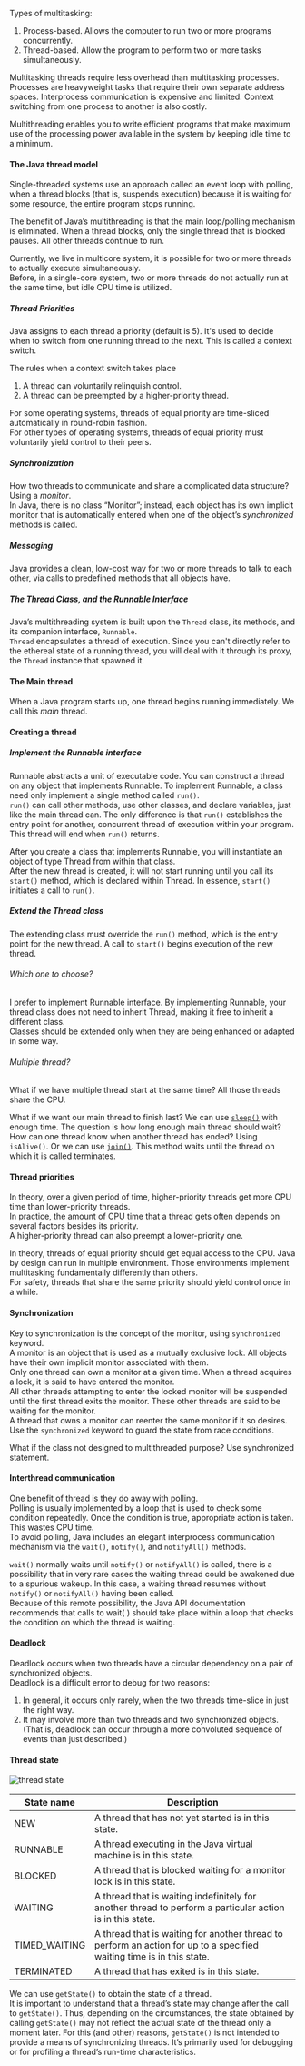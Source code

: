 Types of multitasking:  
1. Process-based. Allows the computer to run two or more programs concurrently.  
2. Thread-based. Allow the program to perform two or more tasks simultaneously.

Multitasking threads require less overhead than multitasking processes. Processes are heavyweight tasks that require their own separate address spaces. Interprocess communication is expensive and limited. Context switching from one process to another is also costly.

Multithreading enables you to write efficient programs that make maximum use of the processing power available in the system by keeping idle time to a minimum.

#### The Java thread model

Single-threaded systems use an approach called an event loop with polling, when a thread blocks (that is, suspends execution) because it is waiting for some resource, the entire program stops running.

The benefit of Java’s multithreading is that the main loop/polling mechanism is eliminated. When a thread blocks, only the single thread that is blocked pauses. All other threads continue to run.

Currently, we live in multicore system, it is possible for two or more threads to actually execute simultaneously.  
Before, in a single-core system, two or more threads do not actually run at the same time, but idle CPU time is utilized.

##### Thread Priorities

Java assigns to each thread a priority (default is 5). It's used to decide when to switch from one running thread to the next. This is called a context switch.

The rules when a context switch takes place  
1. A thread can voluntarily relinquish control.  
2. A thread can be preempted by a higher-priority thread.

For some operating systems, threads of equal priority are time-sliced automatically in round-robin fashion.  
For other types of operating systems, threads of equal priority must voluntarily yield control to their peers.

##### Synchronization

How two threads to communicate and share a complicated data structure? Using a _monitor_.  
In Java, there is no class “Monitor”; instead, each object has its own implicit monitor that is automatically entered when one of the object’s _synchronized_ methods is called.

##### Messaging

Java provides a clean, low-cost way for two or more threads to talk to each other, via calls to predefined methods that all objects have.

##### The Thread Class, and the Runnable Interface

Java’s multithreading system is built upon the `Thread` class, its methods, and its companion interface, `Runnable`.  
`Thread` encapsulates a thread of execution. Since you can't directly refer to the ethereal state of a running thread, you will deal with it through its proxy, the `Thread` instance that spawned it.

#### The Main thread

When a Java program starts up, one thread begins running immediately. We call this _main_ thread.

#### Creating a thread

##### Implement the Runnable interface

Runnable abstracts a unit of executable code. You can construct a thread on any object that implements Runnable. To implement Runnable, a class need only implement a single method called `run()`.  
`run()` can call other methods, use other classes, and declare variables, just like the main thread can. The only difference is that `run()` establishes the entry point for another, concurrent thread of execution within your program. This thread will end when `run()` returns.

After you create a class that implements Runnable, you will instantiate an object of type Thread from within that class.  
After the new thread is created, it will not start running until you call its `start()` method, which is declared within Thread. In essence, `start()` initiates a call to `run()`.

##### Extend the Thread class

The extending class must override the `run()` method, which is the entry point for the new thread. A call to `start()` begins execution of the new thread.

###### Which one to choose?

I prefer to implement Runnable interface. By implementing Runnable, your thread class does not need to inherit Thread, making it free to inherit a different class.  
Classes should be extended only when they are being enhanced or adapted in some way.

###### Multiple thread?

What if we have multiple thread start at the same time? All those threads share the CPU.

What if we want our main thread to finish last? We can use [`sleep()`](https://github.com/bluething/learnjava/blob/main/javathreadmodel/src/main/java/io/github/bluething/java/threadmodel/MultipleThreadDemo.java) with enough time. The question is how long enough main thread should wait?  
How can one thread know when another thread has ended? Using `isAlive()`.
Or we can use [`join()`](https://github.com/bluething/learnjava/blob/main/javathreadmodel/src/main/java/io/github/bluething/java/threadmodel/MultipleThreadWithJoinDemo.java). This method waits until the thread on which it is called terminates.

#### Thread priorities

In theory, over a given period of time, higher-priority threads get more CPU time than lower-priority threads.  
In practice, the amount of CPU time that a thread gets often depends on several factors besides its priority.  
A higher-priority thread can also preempt a lower-priority one.

In theory, threads of equal priority should get equal access to the CPU. Java by design can run in multiple environment. Those environments implement multitasking fundamentally differently than others.  
For safety, threads that share the same priority should yield control once in a while.

#### Synchronization

Key to synchronization is the concept of the monitor, using `synchronized` keyword.  
A monitor is an object that is used as a mutually exclusive lock. All objects have their own implicit monitor associated with them.  
Only one thread can own a monitor at a given time. When a thread acquires a lock, it is said to have entered the monitor.  
All other threads attempting to enter the locked monitor will be suspended until the first thread exits the monitor. These other threads are said to be waiting for the monitor.  
A thread that owns a monitor can reenter the same monitor if it so desires.  
Use the `synchronized` keyword to guard the state from race conditions.

What if the class not designed to multithreaded purpose? Use synchronized statement.

#### Interthread communication

One benefit of thread is they do away with polling.  
Polling is usually implemented by a loop that is used to check some condition repeatedly. Once the condition is true, appropriate action is taken. This wastes CPU time.  
To avoid polling, Java includes an elegant interprocess communication mechanism via the `wait()`, `notify()`, and `notifyAll()` methods.

`wait()` normally waits until `notify()` or `notifyAll()` is called, there is a possibility that in very rare cases the waiting thread could be awakened due to a spurious wakeup. In this case, a waiting thread resumes without `notify()` or `notifyAll()` having been called.  
Because of this remote possibility, the Java API documentation recommends that calls to wait( ) should take place within a loop that checks the condition on which the thread is waiting.

#### Deadlock

Deadlock occurs when two threads have a circular dependency on a pair of synchronized objects.  
Deadlock is a difficult error to debug for two reasons:  
1. In general, it occurs only rarely, when the two threads time-slice in just the right way.  
2. It may involve more than two threads and two synchronized objects. (That is, deadlock can occur through a more convoluted sequence of events than just described.)

#### Thread state

![thread state](https://github.com/bluething/learnjava/blob/main/images/threadstate.jpg?raw=true)

| State name | Description |
| --- | --- |
| NEW | A thread that has not yet started is in this state. |
| RUNNABLE | A thread executing in the Java virtual machine is in this state. |
| BLOCKED | A thread that is blocked waiting for a monitor lock is in this state. |
| WAITING | A thread that is waiting indefinitely for another thread to perform a particular action is in this state. |
| TIMED_WAITING | A thread that is waiting for another thread to perform an action for up to a specified waiting time is in this state. |
| TERMINATED | A thread that has exited is in this state. |

We can use `getState()` to obtain the state of a thread.  
It is important to understand that a thread’s state may change after the call to `getState()`. Thus, depending on the circumstances, the state obtained by calling `getState()` may not reflect the actual state of the thread only a moment later. For this (and other) reasons, `getState()` is not intended to provide a means of synchronizing threads. It’s primarily used for debugging or for profiling a thread’s run-time characteristics.